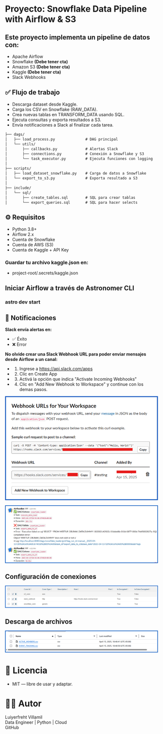 # Proyecto: Snowflake Data Pipeline with Airflow & S3

## Este proyecto implementa un pipeline de datos con:

- Apache Airflow
- Snowflake **(Debe tener cta)**
- Amazon S3 **(Debe tener cta)**
- Kaggle **(Debe tener cta)**
- Slack Webhooks


## ✅ Flujo de trabajo
- Descarga dataset desde Kaggle.
- Carga los CSV en Snowflake (RAW_DATA).
- Crea nuevas tablas en TRANSFORM_DATA usando SQL.
- Ejecuta consultas y exporta resultados a S3.
- Envía notificaciones a Slack al finalizar cada tarea.


```
├── dags/
│   ├── load_process.py              # DAG principal
│   └── utils/
│       ├── callbacks.py             # Alertas Slack
│       ├── connections.py           # Conexión a Snowflake y S3
│       └── task_executor.py         # Ejecuta funciones con logging
│
├── scripts/
│   ├── load_dataset_snowflake.py    # Carga de datos a Snowflake
│   └── export_to_s3.py              # Exporta resultado a S3
│
├── include/
│   └── sql/
│       ├── create_tables.sql        # SQL para crear tablas
│       └── export_queries.sql       # SQL para hacer selects
```


## ⚙️ Requisitos
- Python 3.8+
- Airflow 2.x
- Cuenta de Snowflake
- Cuenta de AWS (S3)
- Cuenta de Kaggle + API Key

### Guardar tu archivo kaggle.json en:
- project-root/.secrets/kaggle.json


## Iniciar Airflow a través de Astronomer CLI
### astro dev start


## 🔔 Notificaciones
**Slack envía alertas en:**

- ✅ Éxito
- ❌ Error

**No olvide crear una Slack Webhook URL para poder enviar mensajes desde Airflow a un canal:**

- 1. Ingrese a https://api.slack.com/apps
- 2. Clic en Create App
- 3. Activá la opción que indica "Activate Incoming Webhooks"
- 4. Clic en "Add New Webhook to Workspace" y continue con los demas pasos.

![alt text](/z_images/slack_config.png)

![alt text](/z_images/msn_slack.png)


## Configuración de conexiones

![alt text](/z_images/connectios_config.png)

## Descarga de archivos

![alt text](/z_images/dw_files.png)

# 📄 Licencia
- MIT — libre de usar y adaptar.

# 👨‍💻 Autor
Luiyerfreht Villamil\
Data Engineer | Python | Cloud\
GitHub